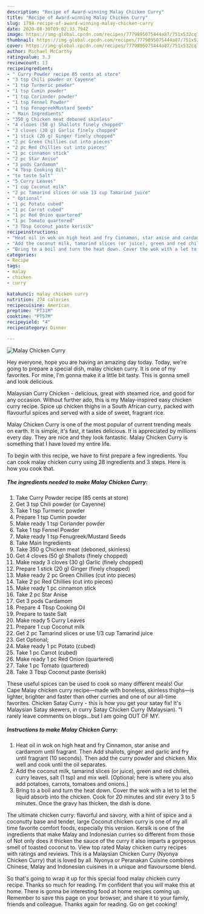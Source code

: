 ```yaml
---
description: "Recipe of Award-winning Malay Chicken Curry"
title: "Recipe of Award-winning Malay Chicken Curry"
slug: 1794-recipe-of-award-winning-malay-chicken-curry
date: 2020-08-30T09:02:33.794Z
image: https://img-global.cpcdn.com/recipes/7779895075444a87/751x532cq70/malay-chicken-curry-recipe-main-photo.jpg
thumbnail: https://img-global.cpcdn.com/recipes/7779895075444a87/751x532cq70/malay-chicken-curry-recipe-main-photo.jpg
cover: https://img-global.cpcdn.com/recipes/7779895075444a87/751x532cq70/malay-chicken-curry-recipe-main-photo.jpg
author: Michael McCarthy
ratingvalue: 3.3
reviewcount: 13
recipeingredient:
- " Curry Powder recipe 85 cents at store"
- "3 tsp Chili powder or Cayenne"
- "1 tsp Turmeric powder"
- "1 tsp Cumin powder"
- "1 tsp Coriander powder"
- "1 tsp Fennel Powder"
- "1 tsp FenugreekMustard Seeds"
- " Main Ingredients"
- "350 g Chicken meat deboned skinless"
- "4 cloves (50 g) Shallots finely chopped"
- "3 cloves (30 g) Garlic finely chopped"
- "1 stick (20 g) Ginger finely chopped"
- "2 pc Green Chillies cut into pieces"
- "2 pc Red Chillies cut into pieces"
- "1 pc cinnamon stick"
- "2 pc Star Anise"
- "3 pods Cardamom"
- "4 Tbsp Cooking Oil"
- "to taste Salt"
- "5 Curry Leaves"
- "1 cup Coconut milk"
- "2 pc Tamarind slices or use 13 cup Tamarind juice"
- " Optional"
- "1 pc Potato cubed"
- "1 pc Carrot cubed"
- "1 pc Red Onion quartered"
- "1 pc Tomato quartered"
- "3 Tbsp Coconut paste kerisik"
recipeinstructions:
- "Heat oil in wok on high heat and fry Cinnamon, star anise and cardamom until fragrant. Then Add shallots, ginger and garlic and fry until fragrant (10 seconds). Then add the curry powder and chicken. Mix well and cook until the oil separates."
- "Add the coconut milk, tamarind slices (or juice), green and red chilies, curry leaves, salt (1 tsp) and mix well. [Optional; here is where you also add potatoes, carrots, tomatoes and onions.]"
- "Bring to a boil and turn the heat down. Cover the wok with a let to let the liquid absorb into the chicken. Cook for 20 minutes and stir every 3 to 5 minutes. Once the gravy has thicken, the dish is done."
categories:
- Recipe
tags:
- malay
- chicken
- curry

katakunci: malay chicken curry 
nutrition: 274 calories
recipecuisine: American
preptime: "PT31M"
cooktime: "PT57M"
recipeyield: "4"
recipecategory: Dinner

---
```



![Malay Chicken Curry](https://img-global.cpcdn.com/recipes/7779895075444a87/751x532cq70/malay-chicken-curry-recipe-main-photo.jpg)

Hey everyone, hope you are having an amazing day today. Today, we're going to prepare a special dish, malay chicken curry. It is one of my favorites. For mine, I'm gonna make it a little bit tasty. This is gonna smell and look delicious.

Malaysian Curry Chicken - delicious, great with steamed rice, and good for any occasion. Without further ado, this is my Malay-inspired easy chicken curry recipe. Spice up chicken thighs in a South African curry, packed with flavourful spices and served with a side of sweet, fragrant rice.

Malay Chicken Curry is one of the most popular of current trending meals on earth. It is simple, it's fast, it tastes delicious. It is appreciated by millions every day. They are nice and they look fantastic. Malay Chicken Curry is something that I have loved my entire life.


To begin with this recipe, we have to first prepare a few ingredients. You can cook malay chicken curry using 28 ingredients and 3 steps. Here is how you cook that.

<!--inarticleads1-->

##### The ingredients needed to make Malay Chicken Curry:

1. Take  Curry Powder recipe (85 cents at store)
1. Get 3 tsp Chili powder (or Cayenne)
1. Take 1 tsp Turmeric powder
1. Prepare 1 tsp Cumin powder
1. Make ready 1 tsp Coriander powder
1. Take 1 tsp Fennel Powder
1. Make ready 1 tsp Fenugreek/Mustard Seeds
1. Take  Main Ingredients
1. Take 350 g Chicken meat (deboned, skinless)
1. Get 4 cloves (50 g) Shallots (finely chopped)
1. Make ready 3 cloves (30 g) Garlic (finely chopped)
1. Prepare 1 stick (20 g) Ginger (finely chopped)
1. Make ready 2 pc Green Chillies (cut into pieces)
1. Take 2 pc Red Chillies (cut into pieces)
1. Make ready 1 pc cinnamon stick
1. Take 2 pc Star Anise
1. Get 3 pods Cardamom
1. Prepare 4 Tbsp Cooking Oil
1. Prepare to taste Salt
1. Make ready 5 Curry Leaves
1. Prepare 1 cup Coconut milk
1. Get 2 pc Tamarind slices or use 1/3 cup Tamarind juice
1. Get  Optional;
1. Make ready 1 pc Potato (cubed)
1. Take 1 pc Carrot (cubed)
1. Make ready 1 pc Red Onion (quartered)
1. Take 1 pc Tomato (quartered)
1. Take 3 Tbsp Coconut paste (kerisik)


These useful spices can be used to cook so many different meals! Our Cape Malay chicken curry recipe—made with boneless, skinless thighs—is lighter, brighter and faster than other curries and one of our all-time favorites. Chicken Satay Curry - this is how you get your satay fix! It&#39;s Malaysian Satay skewers, in curry Satay Chicken Curry (Malaysian). &#34;I rarely leave comments on blogs…but I am going OUT OF MY. 

<!--inarticleads2-->

##### Instructions to make Malay Chicken Curry:

1. Heat oil in wok on high heat and fry Cinnamon, star anise and cardamom until fragrant. Then Add shallots, ginger and garlic and fry until fragrant (10 seconds). Then add the curry powder and chicken. Mix well and cook until the oil separates.
1. Add the coconut milk, tamarind slices (or juice), green and red chilies, curry leaves, salt (1 tsp) and mix well. [Optional; here is where you also add potatoes, carrots, tomatoes and onions.]
1. Bring to a boil and turn the heat down. Cover the wok with a let to let the liquid absorb into the chicken. Cook for 20 minutes and stir every 3 to 5 minutes. Once the gravy has thicken, the dish is done.


The ultimate chicken curry: flavorful and savory, with a hint of spice and a coconutty base and tender, large Coconut chicken curry is one of my all time favorite comfort foods, especially this version. Kersik is one of the ingredients that make Malay and Indonesian curries so different from those of Not only does it thicken the sauce of the curry it also imparts a gorgeous smell of toasted coconut to. View top rated Malay chicken curry recipes with ratings and reviews. This is a Malaysian Chicken Curry (Nyonya Chicken Curry) that is loved by all. Nyonya or Peranakan Cuisine combines Chinese, Malay and Indonesian cuisines in a unique and flavoursome blend. 

So that's going to wrap it up for this special food malay chicken curry recipe. Thanks so much for reading. I'm confident that you will make this at home. There is gonna be interesting food at home recipes coming up. Remember to save this page on your browser, and share it to your family, friends and colleague. Thanks again for reading. Go on get cooking!
